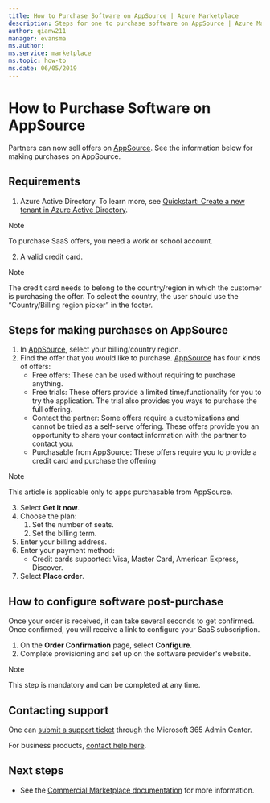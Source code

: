```yaml
---
title: How to Purchase Software on AppSource | Azure Marketplace
description: Steps for one to purchase software on AppSource | Azure Marketplace. 
author: qianw211
manager: evansma
ms.author:  
ms.service: marketplace 
ms.topic: how-to
ms.date: 06/05/2019
---
```


# How to Purchase Software on AppSource

Partners can now sell offers on [AppSource](https://appsource.microsoft.com/).  See the information below for making purchases on AppSource.

## Requirements

1. Azure Active Directory. To learn more, see [Quickstart: Create a new tenant in Azure Active Directory](https://docs.microsoft.com/azure/active-directory/fundamentals/active-directory-access-create-new-tenant).

>[!Note]
>To purchase SaaS offers, you need a work or school account.

2. A valid credit card.

>[!Note]
>The credit card needs to belong to the country/region in which the customer is purchasing the offer. To select the country, the user should use the “Country/Billing region picker” in the footer.

## Steps for making purchases on AppSource

1. In [AppSource](https://appsource.microsoft.com/), select your billing/country region.
1. Find the offer that you would like to purchase. [AppSource](https://appsource.microsoft.com/) has four kinds of offers:
    - Free offers: These can be used without requiring to purchase anything.
    - Free trials: These offers provide a limited time/functionality for you to try the application. The trial also provides you ways to purchase the full offering.
    - Contact the partner: Some offers require a customizations and cannot be tried as a self-serve offering. These offers provide you an opportunity to share your contact information with the partner to contact you.
    - Purchasable from AppSource: These offers require you to provide a credit card and purchase the offering 

>[!Note]
>This article is applicable only to apps purchasable from AppSource.

3. Select **Get it now**.
1. Choose the plan:
    1. Set the number of seats.
    1. Set the billing term.
1. Enter your billing address.
1. Enter your payment method:
    * Credit cards supported: Visa, Master Card, American Express, Discover.
1. Select **Place order**.

## How to configure software post-purchase

Once your order is received, it can take several seconds to get confirmed. Once confirmed, you will receive a link to configure your SaaS subscription. 

1. On the **Order Confirmation** page, select **Configure**.
1. Complete provisioning and set up on the software provider's website.

>[!Note]
>This step is mandatory and can be completed at any time.

## Contacting support

One can [submit a support ticket](https://admin.microsoft.com/Adminportal/Home?source=applauncher#/homepage) through the Microsoft 365 Admin Center.

For business products, [contact help here](https://docs.microsoft.com/office365/admin/contact-support-for-business-products?view=o365-worldwide&tabs=phone).

## Next steps

- See the [Commercial Marketplace documentation](https://docs.microsoft.com/azure/marketplace/partner-center-portal/commercial-marketplace-overview) for more information.
